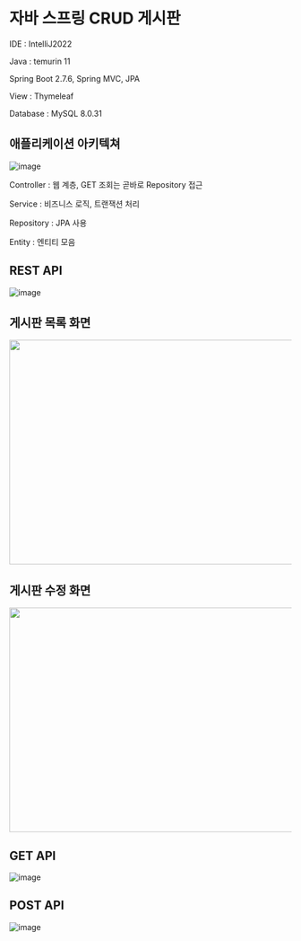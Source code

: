 # 자바 스프링 CRUD 게시판

IDE : IntelliJ2022

Java : temurin 11

Spring Boot 2.7.6, Spring MVC, JPA

View : Thymeleaf

Database : MySQL 8.0.31

## 애플리케이션 아키텍쳐

![image](https://user-images.githubusercontent.com/90087519/209016952-34aa3d24-81d5-4086-8574-efd658b473a6.png)


Controller : 웹 계층, GET 조회는 곧바로 Repository 접근

Service : 비즈니스 로직, 트랜잭션 처리

Repository : JPA 사용

Entity : 엔티티 모음

## REST API

![image](https://user-images.githubusercontent.com/90087519/209013760-703e6674-587c-4aa7-8af0-2d40a617c45a.png)

## 게시판 목록 화면

<img src="https://user-images.githubusercontent.com/90087519/209009205-3b237e18-5c70-4d40-9090-bb1edc6d0bb5.png" width="800" height="400"/>

## 게시판 수정 화면

<img src="https://user-images.githubusercontent.com/90087519/209014158-cf669c9b-97be-4de3-bcb7-b26c9ad08037.png" width="800" height="400"/>

## GET API

![image](https://user-images.githubusercontent.com/90087519/209015175-1dc8a2d6-96ca-41de-ab2d-6ed17dd6ddce.png)

## POST API

![image](https://user-images.githubusercontent.com/90087519/209015280-f74b6a4e-847a-41f8-89ec-e74cb4560c9b.png)
